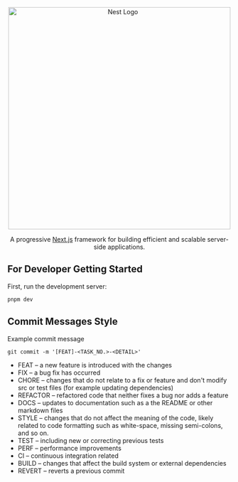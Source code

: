 <p align="center">
  <a href="http://nestjs.com/" target="blank"><img src="https://github.com/Salah1St/vibesphere/blob/develop/logo.jpg?raw=true" width="500" alt="Nest Logo" /></a>
</p>

[circleci-image]: https://img.shields.io/circleci/build/github/nestjs/nest/master?token=abc123def456
[circleci-url]: https://circleci.com/gh/nestjs/nest

  <p align="center">A progressive <a href="https://nextjs.org" target="_blank">Next.js</a> framework for building efficient and scalable server-side applications.</p>
    <p align="center">

## For Developer Getting Started

First, run the development server:

```bash
pnpm dev
```

## Commit Messages Style

Example commit message

```
git commit -m '[FEAT]-<TASK_NO.>-<DETAIL>'
```

- FEAT – a new feature is introduced with the changes
- FIX – a bug fix has occurred
- CHORE – changes that do not relate to a fix or feature and don't modify src or test files (for example updating dependencies)
- REFACTOR – refactored code that neither fixes a bug nor adds a feature
- DOCS – updates to documentation such as a the README or other markdown files
- STYLE – changes that do not affect the meaning of the code, likely related to code formatting such as white-space, missing semi-colons, and so on.
- TEST – including new or correcting previous tests
- PERF – performance improvements
- CI – continuous integration related
- BUILD – changes that affect the build system or external dependencies
- REVERT – reverts a previous commit
